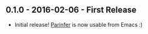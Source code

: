 ## 0.1.0 - 2016-02-06 - First Release
* Initial release! [Parinfer] is now usable from Emacs :)

[Parinfer]:http://shaunlebron.github.io/parinfer/
